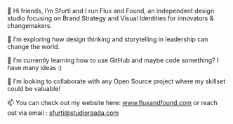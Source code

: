 👋 Hi friends, I’m Sfurti and I run Flux and Found, an independent design studio focusing on Brand Strategy and Visual Identities for innovators & changemakers.

👀 I’m exploring how design thinking and storytelling in leadership can change the world.

🌱 I’m currently learning how to use GitHub and maybe code something? I have many ideas :)

💞️ I’m looking to collaborate with any Open Source project where my skillset could be valuable!

📫 You can check out my website here: www.fluxandfound.com or reach out via email : sfurti@studioraada.com

<!---
sfrooti/sfrooti is a ✨ special ✨ repository because its `README.md` (this file) appears on your GitHub profile.
You can click the Preview link to take a look at your changes.
--->

